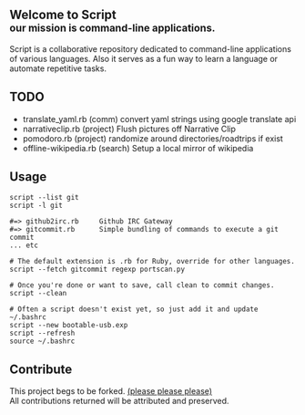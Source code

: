 Welcome to Script <br/><small>our mission is command-line applications.</small>
--------------
Script is a collaborative repository dedicated to command-line applications of various languages. Also it serves as a fun way to learn a language or automate repetitive tasks.

TODO
--------------

+ translate_yaml.rb (comm) convert yaml strings using google translate api
+ narrativeclip.rb (project) Flush pictures off Narrative Clip
+ pomodoro.rb (project) randomize around directories/roadtrips if exist
+ offline-wikipedia.rb (search) Setup a local mirror of wikipedia

Usage
--------------

```
script --list git
script -l git

#=> github2irc.rb     Github IRC Gateway
#=> gitcommit.rb      Simple bundling of commands to execute a git commit
... etc

# The default extension is .rb for Ruby, override for other languages.
script --fetch gitcommit regexp portscan.py

# Once you're done or want to save, call clean to commit changes.
script --clean

# Often a script doesn't exist yet, so just add it and update ~/.bashrc
script --new bootable-usb.exp
script --refresh
source ~/.bashrc
```

Contribute
--------------

This project begs to be forked. [(please please please)](https://github.com/wurde/script/fork)<br/>
All contributions returned will be attributed and preserved.
